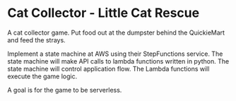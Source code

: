 # Cat Collector - Little Cat Rescue
A cat collector game. Put food out at the dumpster behind the QuickieMart and feed the strays.

Implement a state machine at AWS using their StepFunctions service.
The state machine will make API calls to lambda functions written in python. 
The state machine will control application flow.
The Lambda functions will execute the game logic.

A goal is for the game to be serverless.
